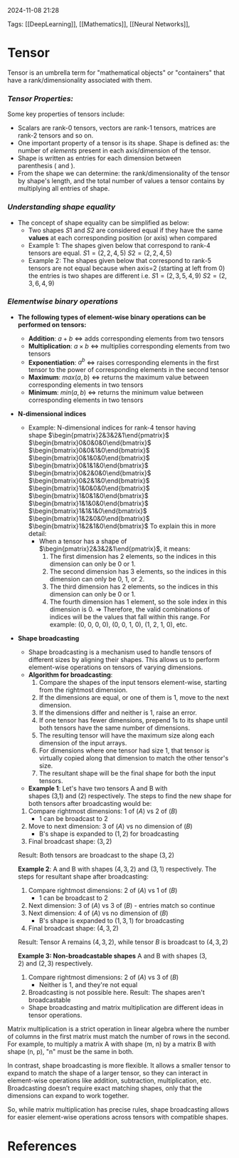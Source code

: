 2024-11-08 21:28


Tags: [[DeepLearning]], [[Mathematics]], [[Neural Networks]], 


# Tensor

Tensor is an umbrella term for "mathematical objects" or "containers" that have a rank/dimensionality associated with them.
### *Tensor Properties:*

Some key properties of tensors include:
- Scalars are rank-0 tensors, vectors are rank-1 tensors, matrices are rank-2 tensors and so on.
- One important property of a tensor is its shape. Shape is defined as: the number of _elements_ present in each axis/dimension of the tensor.
- Shape is written as entries for each dimension between parenthesis ( and ).
- From the shape we can determine: the rank/dimensionality of the tensor by shape's length, and the total number of values a tensor contains by multiplying all entries of shape.
### *Understanding shape equality*
-  The concept of shape equality can be simplified as below:
	- Two shapes $S1$ and $S2$ are considered equal if they have the same **values** at each corresponding position (or axis) when compared
	- Example 1: The shapes given below that correspond to rank-4 tensors are equal.
		$S1=(2,2,4,5)$
		$S2=(2,2,4,5)$
	- Example 2: The shapes given below that correspond to rank-5 tensors are not equal because when axis=2 (starting at left from 0) the entries is two shapes are different i.e.
		$S1=(2,3,5,4,9)$
		$S2=(2,3,6,4,9)$

### *Elementwise binary operations*
- **The following types of element-wise binary operations can be performed on tensors:**
	- **Addition**: $a + b$ <=> adds corresponding elements from two tensors
	- **Multiplication**: $a × b$ <=> multiplies corresponding elements from two tensors
	- **Exponentiation**: $a ^ b$ <=> raises corresponding elements in the first tensor to the power of corresponding elements in the second tensor
	- **Maximum**: $max(a, b)$ <=> returns the maximum value between corresponding elements in two tensors
	- **Minimum**: $min(a, b)$ <=> returns the minimum value between corresponding elements in two tensors
- **N-dimensional indices**
	- Example: N-dimensional indices for rank-4 tensor having shape $\begin{pmatrix}2&3&2&1\end{pmatrix}$
			$\begin{bmatrix}0&0&0&0\end{bmatrix}$
			$\begin{bmatrix}0&0&1&0\end{bmatrix}$
			$\begin{bmatrix}0&1&0&0\end{bmatrix}$
			$\begin{bmatrix}0&1&1&0\end{bmatrix}$
			$\begin{bmatrix}0&2&0&0\end{bmatrix}$
			$\begin{bmatrix}0&2&1&0\end{bmatrix}$
			$\begin{bmatrix}1&0&0&0\end{bmatrix}$
			$\begin{bmatrix}1&0&1&0\end{bmatrix}$
			$\begin{bmatrix}1&1&0&0\end{bmatrix}$
			$\begin{bmatrix}1&1&1&0\end{bmatrix}$
			$\begin{bmatrix}1&2&0&0\end{bmatrix}$
			$\begin{bmatrix}1&2&1&0\end{bmatrix}$
		To explain this in more detail:
		- When a tensor has a shape of $\begin{pmatrix}2&3&2&1\end{pmatrix}$, it means:
			1. The first dimension has 2 elements, so the indices in this dimension can only be 0 or 1.
			2. The second dimension has 3 elements, so the indices in this dimension can only be 0, 1, or 2.
			3. The third dimension has 2 elements, so the indices in this dimension can only be 0 or 1.
			4. The fourth dimension has 1 element, so the sole index in this dimension is 0.
			=> Therefore, the valid combinations of indices will be the values that fall within this range. For example: (0, 0, 0, 0), (0, 0, 1, 0), (1, 2, 1, 0), etc.	
-  **Shape broadcasting**
	- Shape broadcasting is a mechanism used to handle tensors of different sizes by aligning their shapes. This allows us to perform element-wise operations on tensors of varying dimensions.
	- **Algorithm for broadcasting**:
		1. Compare the shapes of the input tensors element-wise, starting from the rightmost dimension.
		2. If the dimensions are equal, or one of them is 1, move to the next dimension.
		3. If the dimensions differ and neither is 1, raise an error.
		4. If one tensor has fewer dimensions, prepend 1s to its shape until both tensors have the same number of dimensions.
		5. The resulting tensor will have the maximum size along each dimension of the input arrays.
		6. For dimensions where one tensor had size 1, that tensor is virtually copied along that dimension to match the other tensor's size.
		7. The resultant shape will be the final shape for both the input tensors.
	- **Example 1**: Let's have two tensors A and B with shapes (3,1) and (2) respectively. The steps to find the new shape for both tensors after broadcasting would be:
	
	1. Compare rightmost dimensions: 1 of $(A)$ vs 2 of $(B)$
	    - 1 can be broadcast to 2
	2. Move to next dimension: 3 of $(A)$ vs no dimension of $(B)$
	    - B's shape is expanded to $(1,2)$ for broadcasting
	3. Final broadcast shape: $(3,2)$
	
	Result: Both tensors are broadcast to the shape $(3,2)$
	
	**Example 2**: A and B with shapes $(4,3,2)$ and $(3,1)$ respectively. The steps for resultant shape after broadcasting:
	
	1. Compare rightmost dimensions: 2 of $(A)$ vs 1 of $(B)$
	    - $1$ can be broadcast to $2$
	2. Next dimension: 3 of $(A)$ vs 3 of $(B)$ - entries match so continue
	3. Next dimension: 4 of $(A)$ vs no dimension of $(B)$
	    - B's shape is expanded to $(1,3,1)$ for broadcasting
	4. Final broadcast shape: $(4,3,2)$
	
	Result: Tensor A remains $(4,3,2)$, while tensor $B$ is broadcast to $(4,3,2)$
	
	**Example 3: Non-broadcastable shapes** A and B with shapes $(3,2)$ and $(2,3)$ respectively.
	
	1. Compare rightmost dimensions: 2 of $(A)$ vs 3 of $(B)$
	    - Neither is 1, and they're not equal
	2. Broadcasting is not possible here.
	Result: The shapes aren't broadcastable


	- Shape broadcasting and matrix multiplication are different ideas in tensor operations.

Matrix multiplication is a strict operation in linear algebra where the number of columns in the first matrix must match the number of rows in the second. For example, to multiply a matrix A with shape (m, n) by a matrix B with shape (n, p), "n" must be the same in both.

In contrast, shape broadcasting is more flexible. It allows a smaller tensor to expand to match the shape of a larger tensor, so they can interact in element-wise operations like addition, subtraction, multiplication, etc. Broadcasting doesn’t require exact matching shapes, only that the dimensions can expand to work together.

So, while matrix multiplication has precise rules, shape broadcasting allows for easier element-wise operations across tensors with compatible shapes.
# References

